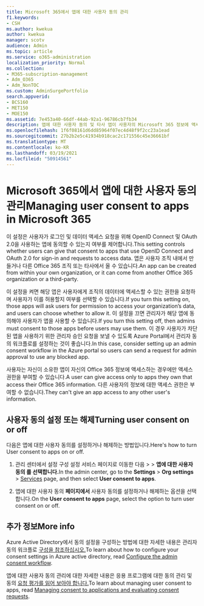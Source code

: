 ```yaml
---
title: Microsoft 365에서 앱에 대한 사용자 동의 관리
f1.keywords:
- CSH
ms.author: kwekua
author: kwekua
manager: scotv
audience: Admin
ms.topic: article
ms.service: o365-administration
localization_priority: Normal
ms.collection:
- M365-subscription-management
- Adm_O365
- Adm_NonTOC
ms.custom: AdminSurgePortfolio
search.appverid:
- BCS160
- MET150
- MOE150
ms.assetid: 7e453a40-66df-44ab-92a1-96786cb7fb34
description: 앱에 대한 사용자 동의 및 타사 앱이 사용자의 Microsoft 365 정보에 액세스하도록 허용하도록 설정하는 방법에 대해 자세히 알아보습니다.
ms.openlocfilehash: 1f6f08161d6dd85964f07ec4d48f9f2cc23a1ead
ms.sourcegitcommit: 27b2b2e5c41934b918cac2c171556c45e36661bf
ms.translationtype: MT
ms.contentlocale: ko-KR
ms.lasthandoff: 03/19/2021
ms.locfileid: "50914561"
---
```

# <a name="managing-user-consent-to-apps-in-microsoft-365"></a><span data-ttu-id="36791-103">Microsoft 365에서 앱에 대한 사용자 동의 관리</span><span class="sxs-lookup"><span data-stu-id="36791-103">Managing user consent to apps in Microsoft 365</span></span>

<span data-ttu-id="36791-104">이 설정은 사용자가 로그인 및 데이터 액세스 요청을 위해 OpenID Connect 및 OAuth 2.0을 사용하는 앱에 동의할 수 있는지 여부를 제어합니다.</span><span class="sxs-lookup"><span data-stu-id="36791-104">This setting controls whether users can give that consent to apps that use OpenID Connect and OAuth 2.0 for sign-in and requests to access data.</span></span> <span data-ttu-id="36791-105">앱은 사용자 조직 내에서 만들거나 다른 Office 365 조직 또는 타사에서 올 수 있습니다.</span><span class="sxs-lookup"><span data-stu-id="36791-105">An app can be created from within your own organization, or it can come from another Office 365 organization or a third-party.</span></span>

<span data-ttu-id="36791-106">이 설정을 켜면 해당 앱은 사용자에게 조직의 데이터에 액세스할 수 있는 권한을 요청하며 사용자가 이를 허용할지 여부를 선택할 수 있습니다.</span><span class="sxs-lookup"><span data-stu-id="36791-106">If you turn this setting on, those apps will ask users for permission to access your organization’s data, and users can choose whether to allow it.</span></span> <span data-ttu-id="36791-107">이 설정을 끄면 관리자가 해당 앱에 동의해야 사용자가 앱을 사용할 수 있습니다.</span><span class="sxs-lookup"><span data-stu-id="36791-107">If you turn this setting off, then admins must consent to those apps before users may use them.</span></span> <span data-ttu-id="36791-108">이 경우 사용자가 차단된 앱을 사용하기 위한 관리자 승인 요청을 보낼 수 있도록 Azure Portal에서 관리자 동의 워크플로를 설정하는 것이 좋습니다.</span><span class="sxs-lookup"><span data-stu-id="36791-108">In this case, consider setting up an admin consent workflow in the Azure portal so users can send a request for admin approval to use any blocked app.</span></span>

<span data-ttu-id="36791-109">사용자는 자신이 소유한 앱이 자신의 Office 365 정보에 액세스하는 경우에만 액세스 권한을 부여할 수 있습니다.</span><span class="sxs-lookup"><span data-stu-id="36791-109">A user can give access only to apps they own that access their Office 365 information.</span></span> <span data-ttu-id="36791-110">다른 사용자의 정보에 대한 액세스 권한은 부여할 수 없습니다.</span><span class="sxs-lookup"><span data-stu-id="36791-110">They can't give an app access to any other user's information.</span></span>

## <a name="turning-user-consent-on-or-off"></a><span data-ttu-id="36791-111">사용자 동의 설정 또는 해제</span><span class="sxs-lookup"><span data-stu-id="36791-111">Turning user consent on or off</span></span>
<span data-ttu-id="36791-112"><a name="__toc379982114"> </a></span><span class="sxs-lookup"><span data-stu-id="36791-112"><a name="__toc379982114"> </a></span></span>

<span data-ttu-id="36791-113">다음은 앱에 대한 사용자 동의를 설정하거나 해제하는 방법입니다.</span><span class="sxs-lookup"><span data-stu-id="36791-113">Here's how to turn User consent to apps on or off.</span></span>

1. <span data-ttu-id="36791-114">관리 센터에서 설정  구성 설정 서비스 페이지로 이동한 다음 \>   >  [](https://go.microsoft.com/fwlink/p/?linkid=2053743) **앱에 대한 사용자 동의 를 선택합니다.**</span><span class="sxs-lookup"><span data-stu-id="36791-114">In the admin center, go to the **Settings** \> **Org settings** > [Services](https://go.microsoft.com/fwlink/p/?linkid=2053743) page, and then select **User consent to apps**.</span></span>

2. <span data-ttu-id="36791-115">앱에 대한 사용자 동의 **페이지에서** 사용자 동의를 설정하거나 해제하는 옵션을 선택합니다.</span><span class="sxs-lookup"><span data-stu-id="36791-115">On the **User consent to apps** page, select the option to turn user consent on or off.</span></span>

## <a name="more-info"></a><span data-ttu-id="36791-116">추가 정보</span><span class="sxs-lookup"><span data-stu-id="36791-116">More info</span></span>
<span data-ttu-id="36791-117"><a name="__toc379982114"> </a></span><span class="sxs-lookup"><span data-stu-id="36791-117"><a name="__toc379982114"> </a></span></span>

<span data-ttu-id="36791-118">Azure Active Directory에서 동의 설정을 구성하는 방법에 대한 자세한 내용은 관리자 동의 워크플로 [구성을 참조하십시오.](/azure/active-directory/manage-apps/configure-admin-consent-workflow)</span><span class="sxs-lookup"><span data-stu-id="36791-118">To learn about how to configure your consent settings in Azure active directory, read [Configure the admin consent workflow](/azure/active-directory/manage-apps/configure-admin-consent-workflow).</span></span>

<span data-ttu-id="36791-119">앱에 대한 사용자 동의 관리에 대한 자세한 내용은 응용 프로그램에 대한 동의 관리 및 동의 [요청 평가를 읽어 보아야 합니다.](/azure/active-directory/manage-apps/manage-consent-requests)</span><span class="sxs-lookup"><span data-stu-id="36791-119">To learn about managing user consent to apps, read [Managing consent to applications and evaluating consent requests](/azure/active-directory/manage-apps/manage-consent-requests).</span></span>